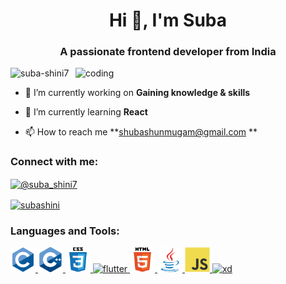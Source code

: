 <h1 align="center">Hi 👋, I'm Suba</h1>
<h3 align="center">A passionate frontend developer from India</h3>
<img align="right" alt="coding" width="400" src="https://cdn.videoplasty.com/animation/midnight-coding-late-night-session-lofi-animation-stock-animation-51917-1024x576.jpg">

<p align="left"> <img src="https://komarev.com/ghpvc/?username=suba-shini7&label=Profile%20views&color=0e75b6&style=flat" alt="suba-shini7" /> </p>

<p align="left"> <a href="https://twitter.com/@suba_shini7" target="blank"></a> </p>

- 🔭 I’m currently working on **Gaining knowledge & skills**

- 🌱 I’m currently learning **React**

- 📫 How to reach me **shubashunmugam@gmail.com **

<h3 align="left">Connect with me:</h3>
<p align="left">
<a href="https://twitter.com/@suba_shini7" target="blank"><img align="center" src="https://raw.githubusercontent.com/rahuldkjain/github-profile-readme-generator/master/src/images/icons/Social/twitter.svg" alt="@suba_shini7" height="30" width="40" /></a>
</p>
<p align="left">
<a href="https://www.linkedin.com/in/subashini-shunmugam-234754267" target="blank"><img align="center" src="https://user-images.githubusercontent.com/113575392/227770569-23639424-f209-419b-a320-00e99875dfba.png" alt="subashini" height="30" width="40" /></a>
</p>

<h3 align="left">Languages and Tools:</h3>
<p align="left"> <a href="https://www.cprogramming.com/" target="_blank" rel="noreferrer"> <img src="https://raw.githubusercontent.com/devicons/devicon/master/icons/c/c-original.svg" alt="c" width="40" height="40"/> </a> <a href="https://www.w3schools.com/cpp/" target="_blank" rel="noreferrer"> <img src="https://raw.githubusercontent.com/devicons/devicon/master/icons/cplusplus/cplusplus-original.svg" alt="cplusplus" width="40" height="40"/> </a> <a href="https://www.w3schools.com/css/" target="_blank" rel="noreferrer"> <img src="https://raw.githubusercontent.com/devicons/devicon/master/icons/css3/css3-original-wordmark.svg" alt="css3" width="40" height="40"/> </a> <a href="https://flutter.dev" target="_blank" rel="noreferrer"> <img src="https://www.vectorlogo.zone/logos/flutterio/flutterio-icon.svg" alt="flutter" width="40" height="40"/> </a> <a href="https://www.w3.org/html/" target="_blank" rel="noreferrer"> <img src="https://raw.githubusercontent.com/devicons/devicon/master/icons/html5/html5-original-wordmark.svg" alt="html5" width="40" height="40"/> </a> <a href="https://www.java.com" target="_blank" rel="noreferrer"> <img src="https://raw.githubusercontent.com/devicons/devicon/master/icons/java/java-original.svg" alt="java" width="40" height="40"/> </a> <a href="https://developer.mozilla.org/en-US/docs/Web/JavaScript" target="_blank" rel="noreferrer"> <img src="https://raw.githubusercontent.com/devicons/devicon/master/icons/javascript/javascript-original.svg" alt="javascript" width="40" height="40"/> </a> <a href="https://www.adobe.com/products/xd.html" target="_blank" rel="noreferrer"> <img src="https://cdn.worldvectorlogo.com/logos/adobe-xd.svg" alt="xd" width="40" height="40"/> </a> </p>

